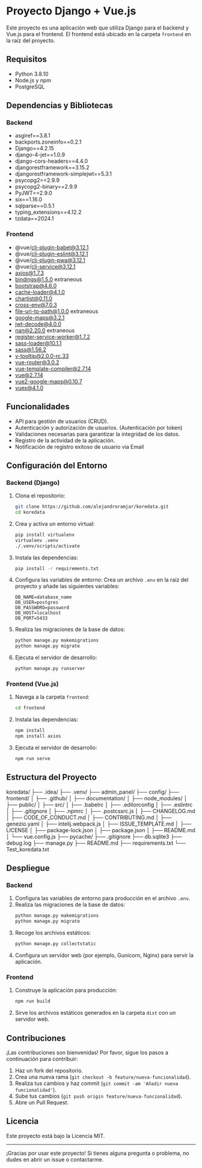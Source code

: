 # Proyecto Django + Vue.js

Este proyecto es una aplicación web que utiliza Django para el backend y Vue.js para el frontend. El frontend está
ubicado en la carpeta `frontend` en la raíz del proyecto.

## Requisitos

- Python 3.8.10
- Node.js y npm
- PostgreSQL

## Dependencias y Bibliotecas
### Backend
- asgiref==3.8.1
- backports.zoneinfo==0.2.1
- Django==4.2.15
- django-4-jet==1.0.9
- django-cors-headers==4.4.0
- djangorestframework==3.15.2
- djangorestframework-simplejwt==5.3.1
- psycopg2==2.9.9
- psycopg2-binary==2.9.9
- PyJWT==2.9.0
- six==1.16.0
- sqlparse==0.5.1
- typing_extensions==4.12.2
- tzdata==2024.1
### Frontend
- @vue/cli-plugin-babel@3.12.1
- @vue/cli-plugin-eslint@3.12.1
- @vue/cli-plugin-pwa@3.12.1
- @vue/cli-service@3.12.1
- axios@1.7.3
- bindings@1.5.0 extraneous
- bootstrap@4.6.0
- cache-loader@4.1.0
- chartist@0.11.0
- cross-env@7.0.3
- file-uri-to-path@1.0.0 extraneous
- google-maps@3.2.1
- jwt-decode@4.0.0
- nan@2.20.0 extraneous
- register-service-worker@1.7.2
- sass-loader@10.1.1
- sass@1.56.2
- v-tooltip@2.0.0-rc.33
- vue-router@3.0.2
- vue-template-compiler@2.7.14
- vue@2.7.14
- vue2-google-maps@0.10.7
- vuex@4.1.0


## Funcionalidades
- API para gestión de usuarios (CRUD).
- Autenticación y autorización de usuarios. (Autenticación por token)
- Validaciones necesarias para garantizar la integridad de los datos.
- Registro de la actividad de la aplicación.
- Notificación de registro exitoso de usuario via Email

## Configuración del Entorno

### Backend (Django)

1. Clona el repositorio:
    ```bash
    git clone https://github.com/alejandroramjar/koredata.git
    cd koredata
    ```

2. Crea y activa un entorno virtual:
    ```bash
    pip install virtualenv
    virtualenv .venv
    ./.venv/scripts/activate
    ```

3. Instala las dependencias:
    ```bash
    pip install -r requirements.txt
    ```

4. Configura las variables de entorno:
   Crea un archivo `.env` en la raíz del proyecto y añade las siguientes variables:
    ```env
    DB_NAME=database_name
    DB_USER=postgres
    DB_PASSWORD=password
    DB_HOST=localhost
    DB_PORT=5433
    ```

5. Realiza las migraciones de la base de datos:
    ```bash
    python manage.py makemigrations
    python manage.py migrate
    ```

6. Ejecuta el servidor de desarrollo:
    ```bash
    python manage.py runserver
    ```

### Frontend (Vue.js)

1. Navega a la carpeta `frontend`:
    ```bash
    cd frontend
    ```

2. Instala las dependencias:
    ```bash
    npm install
    npm install axios
    ```

3. Ejecuta el servidor de desarrollo:
    ```bash
    npm run serve
    ```

## Estructura del Proyecto

koredata/ 
├── .idea/ 
├── .venv/ 
├── admin_panel/ 
├── config/ 
├── frontend/ 
│ ├── .github/ 
│ ├── documentation/ 
│ ├── node_modules/ 
│ ├── public/ 
│ ├── src/ 
│ ├── .babelrc 
│ ├── .editorconfig 
│ ├── .eslintrc 
│ ├── .gitignore 
│ ├── .npmrc 
│ ├── .postcssrc.js 
│ ├── CHANGELOG.md 
│ ├── CODE_OF_CONDUCT.md 
│ ├── CONTRIBUTING.md 
│ ├── genezio.yaml 
│ ├── intelij.webpack.js 
│ ├── ISSUE_TEMPLATE.md 
│ ├── LICENSE 
│ ├── package-lock.json 
│ ├── package.json 
│ ├── README.md 
│ └── vue.config.js 
├── pycache/ 
├── .gitignore 
├── db.sqlite3 
├── debug.log 
├── manage.py 
├── README.md 
├── requirements.txt 
└── Test_koredata.txt

## Despliegue

### Backend

1. Configura las variables de entorno para producción en el archivo `.env`.
2. Realiza las migraciones de la base de datos:
    ```bash
    python manage.py makemigrations
    python manage.py migrate
    ```
3. Recoge los archivos estáticos:
    ```bash
    python manage.py collectstatic
    ```
4. Configura un servidor web (por ejemplo, Gunicorn, Nginx) para servir la aplicación.

### Frontend

1. Construye la aplicación para producción:
    ```bash
    npm run build
    ```
2. Sirve los archivos estáticos generados en la carpeta `dist` con un servidor web.

## Contribuciones

¡Las contribuciones son bienvenidas! Por favor, sigue los pasos a continuación para contribuir:

1. Haz un fork del repositorio.
2. Crea una nueva rama (`git checkout -b feature/nueva-funcionalidad`).
3. Realiza tus cambios y haz commit (`git commit -am 'Añadir nueva funcionalidad'`).
4. Sube tus cambios (`git push origin feature/nueva-funcionalidad`).
5. Abre un Pull Request.

## Licencia

Este proyecto está bajo la Licencia MIT.

---

¡Gracias por usar este proyecto! Si tienes alguna pregunta o problema, no dudes en abrir un issue o contactarme.